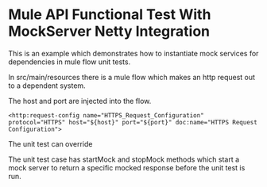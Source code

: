 # Mule API Functional Test With MockServer Netty Integration

This is an example which demonstrates how to instantiate mock services for dependencies in mule flow unit tests.

In src/main/resources there is a mule flow which makes an http request out to a dependent system.

The host and port are injected into the flow.
~~~~
<http:request-config name="HTTPS_Request_Configuration" protocol="HTTPS" host="${host}" port="${port}" doc:name="HTTPS Request Configuration">
~~~~

The unit test can override

The unit test case has startMock and stopMock methods which start a mock server to return a specific mocked response before the unit test is run.
